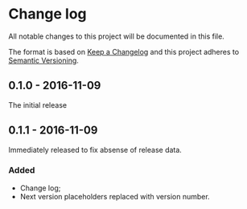# Change log
All notable changes to this project will be documented in this file.

The format is based on [Keep a Changelog](http://keepachangelog.com/) 
and this project adheres to [Semantic Versioning](http://semver.org/).

## 0.1.0 - 2016-11-09
The initial release

## 0.1.1 - 2016-11-09
Immediately released to fix absense of release data.

### Added
- Change log;
- Next version placeholders replaced with version number.